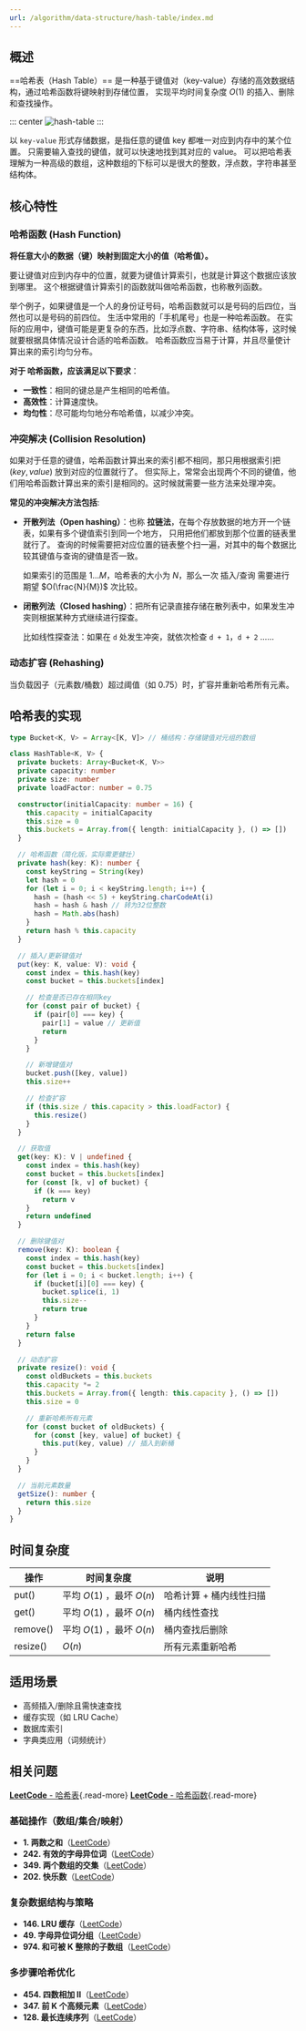 ```yaml
---
url: /algorithm/data-structure/hash-table/index.md
---
```

## 概述

\==哈希表（Hash Table）== 是一种基于键值对（key-value）存储的高效数据结构，通过哈希函数将键映射到存储位置，
实现平均时间复杂度 $O(1)$ 的插入、删除和查找操作。

::: center
![hash-table](/images/algorithm/hashtable.svg)
:::

以 `key-value` 形式存储数据，是指任意的键值 key 都唯一对应到内存中的某个位置。
只需要输入查找的键值，就可以快速地找到其对应的 value。
可以把哈希表理解为一种高级的数组，这种数组的下标可以是很大的整数，浮点数，字符串甚至结构体。

## 核心特性

### 哈希函数 (Hash Function)

**将任意大小的数据（键）映射到固定大小的值（哈希值）。**

要让键值对应到内存中的位置，就要为键值计算索引，也就是计算这个数据应该放到哪里。
这个根据键值计算索引的函数就叫做哈希函数，也称散列函数。

举个例子，如果键值是一个人的身份证号码，哈希函数就可以是号码的后四位，当然也可以是号码的前四位。
生活中常用的「手机尾号」也是一种哈希函数。
在实际的应用中，键值可能是更复杂的东西，比如浮点数、字符串、结构体等，这时候就要根据具体情况设计合适的哈希函数。
哈希函数应当易于计算，并且尽量使计算出来的索引均匀分布。

**对于 哈希函数，应该满足以下要求**：

* **一致性**：相同的键总是产生相同的哈希值。
* **高效性**：计算速度快。
* **均匀性**：尽可能均匀地分布哈希值，以减少冲突。

### 冲突解决 (Collision Resolution)

如果对于任意的键值，哈希函数计算出来的索引都不相同，那只用根据索引把 $(key, value)$ 放到对应的位置就行了。
但实际上，常常会出现两个不同的键值，他们用哈希函数计算出来的索引是相同的。这时候就需要一些方法来处理冲突。

**常见的冲突解决方法包括**:

* **开散列法（Open hashing）**：也称 **拉链法**，在每个存放数据的地方开一个链表，如果有多个键值索引到同一个地方，
  只用把他们都放到那个位置的链表里就行了。
  查询的时候需要把对应位置的链表整个扫一遍，对其中的每个数据比较其键值与查询的键值是否一致。

  如果索引的范围是 $1\ldots M$，哈希表的大小为 $N$，那么一次 插入/查询 需要进行期望 $O(\frac{N}{M})$ 次比较。

* **闭散列法（Closed hashing）**：把所有记录直接存储在散列表中，如果发生冲突则根据某种方式继续进行探查。

  比如线性探查法：如果在 `d` 处发生冲突，就依次检查 `d + 1`，`d + 2` ……

### 动态扩容 (Rehashing)

当负载因子（元素数/桶数）超过阈值（如 0.75）时，扩容并重新哈希所有元素。

## 哈希表的实现

```ts
type Bucket<K, V> = Array<[K, V]> // 桶结构：存储键值对元组的数组

class HashTable<K, V> {
  private buckets: Array<Bucket<K, V>>
  private capacity: number
  private size: number
  private loadFactor: number = 0.75

  constructor(initialCapacity: number = 16) {
    this.capacity = initialCapacity
    this.size = 0
    this.buckets = Array.from({ length: initialCapacity }, () => [])
  }

  // 哈希函数（简化版，实际需更健壮）
  private hash(key: K): number {
    const keyString = String(key)
    let hash = 0
    for (let i = 0; i < keyString.length; i++) {
      hash = (hash << 5) + keyString.charCodeAt(i)
      hash = hash & hash // 转为32位整数
      hash = Math.abs(hash)
    }
    return hash % this.capacity
  }

  // 插入/更新键值对
  put(key: K, value: V): void {
    const index = this.hash(key)
    const bucket = this.buckets[index]

    // 检查是否已存在相同key
    for (const pair of bucket) {
      if (pair[0] === key) {
        pair[1] = value // 更新值
        return
      }
    }

    // 新增键值对
    bucket.push([key, value])
    this.size++

    // 检查扩容
    if (this.size / this.capacity > this.loadFactor) {
      this.resize()
    }
  }

  // 获取值
  get(key: K): V | undefined {
    const index = this.hash(key)
    const bucket = this.buckets[index]
    for (const [k, v] of bucket) {
      if (k === key)
        return v
    }
    return undefined
  }

  // 删除键值对
  remove(key: K): boolean {
    const index = this.hash(key)
    const bucket = this.buckets[index]
    for (let i = 0; i < bucket.length; i++) {
      if (bucket[i][0] === key) {
        bucket.splice(i, 1)
        this.size--
        return true
      }
    }
    return false
  }

  // 动态扩容
  private resize(): void {
    const oldBuckets = this.buckets
    this.capacity *= 2
    this.buckets = Array.from({ length: this.capacity }, () => [])
    this.size = 0

    // 重新哈希所有元素
    for (const bucket of oldBuckets) {
      for (const [key, value] of bucket) {
        this.put(key, value) // 插入到新桶
      }
    }
  }

  // 当前元素数量
  getSize(): number {
    return this.size
  }
}
```

## 时间复杂度

| 操作     | 时间复杂度                | 说明                    |
| -------- | ------------------------- | ----------------------- |
| put()    | 平均 $O(1)$ ，最坏 $O(n)$ | 哈希计算 + 桶内线性扫描 |
| get()    | 平均 $O(1)$ ，最坏 $O(n)$ | 桶内线性查找            |
| remove() | 平均 $O(1)$ ，最坏 $O(n)$ | 桶内查找后删除          |
| resize() | $O(n)$                    | 所有元素重新哈希        |

## 适用场景

* 高频插入/删除且需快速查找
* 缓存实现（如 LRU Cache）
* 数据库索引
* 字典类应用（词频统计）

## 相关问题

[**LeetCode** - 哈希表](https://leetcode.cn/problem-list/hash-table/){.read-more}
[**LeetCode** - 哈希函数](https://leetcode.cn/problem-list/hash-function/){.read-more}

### 基础操作（数组/集合/映射）

* **1. 两数之和**（[LeetCode](https://leetcode.cn/problems/two-sum/)）
* **242. 有效的字母异位词**（[LeetCode](https://leetcode.cn/problems/valid-anagram/)）
* **349. 两个数组的交集**（[LeetCode](https://leetcode.cn/problems/intersection-of-two-arrays/)）
* **202. 快乐数**（[LeetCode](https://leetcode.cn/problems/happy-number/)）

### 复杂数据结构与策略

* **146. LRU 缓存**（[LeetCode](https://leetcode.cn/problems/lru-cache/)）
* **49. 字母异位词分组**（[LeetCode](https://leetcode.cn/problems/group-anagrams/)）
* **974. 和可被 K 整除的子数组**（[LeetCode](https://leetcode.cn/problems/subarray-sums-divisible-by-k/)）

### 多步骤哈希优化

* **454. 四数相加 II**（[LeetCode](https://leetcode.cn/problems/4sum-ii/)）
* **347. 前 K 个高频元素**（[LeetCode](https://leetcode.cn/problems/top-k-frequent-elements/)）
* **128. 最长连续序列**（[LeetCode](https://leetcode.cn/problems/longest-consecutive-sequence/)）
